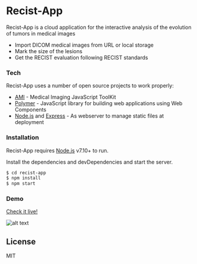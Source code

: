 # Recist-App

Recist-App is a cloud application for the interactive analysis of the evolution of tumors in medical images

- Import DICOM medical images from URL or local storage
- Mark the size of the lesions
- Get the RECIST evaluation following RECIST standards

### Tech

Recist-App uses a number of open source projects to work properly:

- [AMI](https://github.com/FNNDSC/ami) - Medical Imaging JavaScript ToolKit
- [Polymer](https://github.com/Polymer/polymer) - JavaScript library for building web applications using Web Components
- [Node.js](https://nodejs.org) and [Express](https://github.com/expressjs/express) - As webserver to manage static files at deployment

### Installation

Recist-App requires [Node.js](https://nodejs.org/) v7.10+ to run.

Install the dependencies and devDependencies and start the server.

```sh
$ cd recist-app
$ npm install
$ npm start
```

### Demo

[Check it live!](https://recist-app.herokuapp.com/)

![alt text](https://raw.githubusercontent.com/adefrutoscasado/recist-app/6cfcff3a0767f49a52a00337703574bd73223391/demo.gif)

## License

MIT
